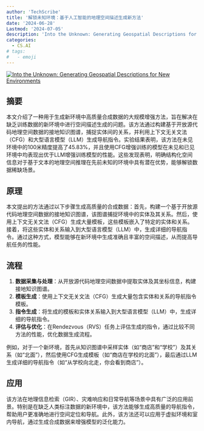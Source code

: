```yaml
---
author: 'TechScribe'
title: '解锁未知环境：基于人工智能的地理空间描述生成新方法'
date: '2024-06-28'
Lastmod: '2024-07-05'
description: 'Into the Unknown: Generating Geospatial Descriptions for New Environments'
categories:
  - CS.AI
# tags:
#   - emoji
---
```


[![Into the Unknown: Generating Geospatial Descriptions for New Environments](https://arxiv-research-1301205113.cos.ap-guangzhou.myqcloud.com/images/2406.19967v1.pdf_0.jpg)](https://arxiv.org/abs/2406.19967v1)

## 摘要

本文介绍了一种用于生成新环境中高质量合成数据的大规模增强方法，旨在解决在缺乏训练数据的新环境中进行空间描述生成的问题。该方法通过构建基于开放源代码地理空间数据的接地知识图谱，捕捉实体间的关系，并利用上下文无关文法（CFG）和大型语言模型（LLM）生成导航指令。实验结果表明，该方法在未见环境中的100米精度提高了45.83%，并且使用CFG增强训练的模型在未见和已见环境中均表现出优于LLM增强训练模型的性能。这些发现表明，明确结构化空间信息对于基于文本的地理空间推理在先前未知的环境中具有潜在优势，能够解锁数据稀缺场景。<!--more-->

## 原理

本文提出的方法通过以下步骤生成高质量的合成数据：首先，构建一个基于开放源代码地理空间数据的接地知识图谱，该图谱捕捉环境中的实体及其关系。然后，使用上下文无关文法（CFG）生成大量模板，这些模板嵌入了特定的实体和关系。接着，将这些实体和关系输入到大型语言模型（LLM）中，生成详细的导航指令。通过这种方式，模型能够在新环境中生成准确且丰富的空间描述，从而提高导航任务的性能。

## 流程

1. **数据采集与处理**：从开放源代码地理空间数据中提取实体及其坐标信息，构建接地知识图谱。
2. **模板生成**：使用上下文无关文法（CFG）生成大量包含实体和关系的导航指令模板。
3. **指令生成**：将生成的模板和实体关系输入到大型语言模型（LLM）中，生成详细的导航指令。
4. **评估与优化**：在Rendezvous（RVS）任务上评估生成的指令，通过比较不同方法的性能，优化数据生成流程。

例如，对于一个新环境，首先从知识图谱中采样实体（如“商店”和“学校”）及其关系（如“北面”），然后使用CFG生成模板（如“商店在学校的北面”），最后通过LLM生成详细的导航指令（如“从学校向北走，你会看到商店”）。

## 应用

该方法在地理信息检索（GIR）、灾难响应和日常导航等场景中具有广泛的应用前景。特别是在缺乏人类标注数据的新环境中，该方法能够生成高质量的导航指令，帮助用户更准确地进行空间定位和导航。此外，该方法还可以应用于虚拟环境和室内导航，通过生成合成数据来增强模型的泛化能力。
